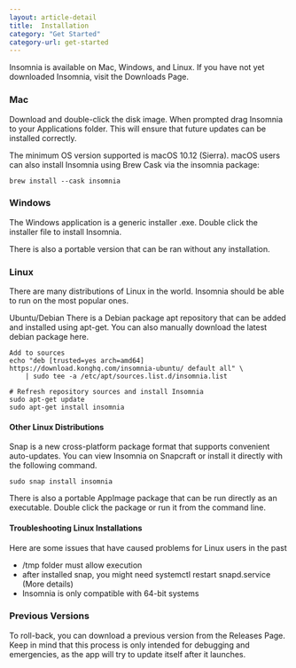 ```yaml
---
layout: article-detail
title:  Installation
category: "Get Started"
category-url: get-started
---
```


Insomnia is available on Mac, Windows, and Linux. If you have not yet downloaded Insomnia, visit the Downloads Page.

### Mac

Download and double-click the disk image. When prompted drag Insomnia to your Applications folder. This will ensure that future updates can be installed correctly.

The minimum OS version supported is macOS 10.12 (Sierra).
macOS users can also install Insomnia using Brew Cask via the insomnia package:

`brew install --cask insomnia`

### Windows

The Windows application is a generic installer .exe. Double click the installer file to install Insomnia.

There is also a portable version that can be ran without any installation.

### Linux
There are many distributions of Linux in the world. Insomnia should be able to run on the most popular ones.

Ubuntu/Debian
There is a Debian package apt repository that can be added and installed using apt-get. You can also manually download the latest debian package here.

```
Add to sources
echo "deb [trusted=yes arch=amd64] https://download.konghq.com/insomnia-ubuntu/ default all" \
    | sudo tee -a /etc/apt/sources.list.d/insomnia.list

# Refresh repository sources and install Insomnia
sudo apt-get update
sudo apt-get install insomnia
```

#### Other Linux Distributions

Snap is a new cross-platform package format that supports convenient auto-updates. You can view Insomnia on Snapcraft or install it directly with the following command.

`sudo snap install insomnia`

There is also a portable AppImage package that can be run directly as an executable. Double click the package or run it from the command line.

#### Troubleshooting Linux Installations
Here are some issues that have caused problems for Linux users in the past

* /tmp folder must allow execution
* after installed snap, you might need systemctl restart snapd.service (More details)
* Insomnia is only compatible with 64-bit systems

### Previous Versions

To roll-back, you can download a previous version from the Releases Page. Keep in mind that this process is only intended for debugging and emergencies, as the app will try to update itself after it launches.